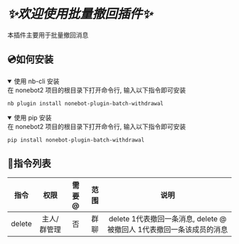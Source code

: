 # _✨欢迎使用批量撤回插件✨_
本插件主要用于批量撤回消息

## 💿如何安装
<details open>
<summary>使用 nb-cli 安装</summary>
在 nonebot2 项目的根目录下打开命令行, 输入以下指令即可安装

    nb plugin install nonebot-plugin-batch-withdrawal

</details>

<details open>
<summary>使用 pip 安装</summary>
在 nonebot2 项目的根目录下打开命令行, 输入以下指令即可安装

    pip install nonebot-plugin-batch-withdrawal

</details>

## 🎉指令列表
| 指令 | 权限 | 需要@ | 范围 | 说明 |
|:-----:|:----:|:----:|:----:|:----:|
| delete | 主人/群管理 | 否 | 群聊 | delete 1代表撤回一条消息, delete @被撤回人 1代表撤回一条该成员的消息 |